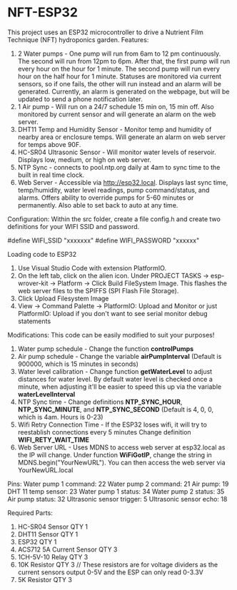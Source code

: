 # NFT-ESP32
This project uses an ESP32 microcontroller to drive a Nutrient Film Technique (NFT) hydroponics garden.
Features:
1. 2 Water pumps - One pump will run from 6am to 12 pm continuously. The second will run from 12pm to 6pm.  After that, the first pump will run every hour on the hour for 1 minute.  The second pump will run every hour on the half hour for 1 minute.  Statuses are monitored via current sensors, so if one fails, the other will run instead and an alarm will be generated.  Currently, an alarm is generated on the webpage, but will be updated to send a phone notification later.
2. 1 Air pump - Will run on a 24/7 schedule 15 min on, 15 min off.  Also monitored by current sensor and will generate an alarm on the web server.
3. DHT11 Temp and Humidity Sensor - Monitor temp and humidity of nearby area or enclosure temps.  Will generate an alarm on web server for temps above 90F.
4. HC-SR04 Ultrasonic Sensor - Will monitor water levels of reservoir.  Displays low, medium, or high on web server.
5. NTP Sync - connects to pool.ntp.org daily at 4am to sync time to the built in real time clock.
6. Web Server - Accessible via http://esp32.local. Displays last sync time, temp/humidity, water level readings, pump command/status, and alarms.  Offers ability to override pumps for 5-60 minutes
  or permanently.  Also able to set back to auto at any time.

Configuration:
Within the src folder, create a file config.h and create two definitions for your WIFI SSID and password.

#define WIFI_SSID "xxxxxxx"
#define WIFI_PASSWORD "xxxxxx"

Loading code to ESP32
1. Use Visual Studio Code with extension PlatformIO.
2. On the left tab, click on the alien icon.  Under PROJECT TASKS -> esp-wrover-kit -> Platform -> Click Build FileSystem Image.  This flashes the web server files to the SPIFFS (SPI Flash File Storage).
3. Click Upload Filesystem Image
4. View -> Command Palette -> PlatformIO: Upload and Monitor or just PlatformIO: Upload if you don't want to see serial monitor debug statements

Modifications:  This code can be easily modified to suit your purposes!
1. Water pump schedule - Change the function **controlPumps**
2. Air pump schedule - Change the variable **airPumpInterval** (Default is 900000, which is 15 minutes in seconds)
3. Water level calibration - Change function **getWaterLevel** to adjust distances for water level.  By default water level is checked once a minute, when adjusting it'll be easier to speed this up
  via the variable **waterLevelInterval**
5. NTP Sync time - Change definitions **NTP_SYNC_HOUR**, **NTP_SYNC_MINUTE**, and **NTP_SYNC_SECOND** (Default is 4, 0, 0, which is 4am.  Hours is 0-23)
6. Wifi Retry Connection Time - If the ESP32 loses wifi, it will try to reestablish connections every 5 minutes Change definition **WIFI_RETY_WAIT_TIME**
7. Web Server URL - Uses MDNS to access web server at esp32.local as the IP will change.  Under function **WiFiGotIP**, change the string in MDNS.begin("YourNewURL").  You can then access the web server
   via YourNewURL.local

Pins:
Water pump 1 command: 22
Water pump 2 command: 21
Air pump: 19
DHT 11 temp sensor: 23
Water pump 1 status: 34
Water pump 2 status: 35
Air pump status: 32
Ultrasonic sensor trigger: 5
Ultrasonic sensor echo: 18

Required Parts:
1. HC-SR04 Sensor QTY 1
2. DHT11 Sensor QTY 1
3. ESP32 QTY 1
4. ACS712 5A Current Sensor QTY 3
5. 1CH-5V-10 Relay QTY 3
6. 10K Resistor QTY 3  // These resistors are for voltage dividers as the current sensors output 0-5V and the ESP can only read 0-3.3V
7. 5K Resistor QTY 3
